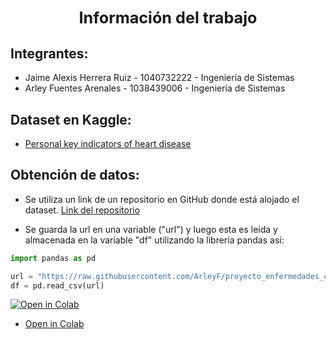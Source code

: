 ## <center><big> Información del trabajo</big></center>

## Integrantes:
- Jaime Alexis Herrera Ruiz - 1040732222 - Ingeniería de Sistemas
- Arley Fuentes Arenales - 1038439006 - Ingeniería de Sistemas

## Dataset en Kaggle:
- [Personal key indicators of heart disease](https://www.kaggle.com/datasets/kamilpytlak/personal-key-indicators-of-heart-disease)

## Obtención de datos:
- Se utiliza un link de un repositorio en GitHub donde está alojado el dataset. [Link del repositorio](https://github.com/ArleyF/proyecto_enfermedades_cardiacas)

- Se guarda la url en una variable ("url") y luego esta es leída y almacenada en la variable "df" utilizando la librería pandas así:

~~~python
import pandas as pd

url = "https://raw.githubusercontent.com/ArleyF/proyecto_enfermedades_cardiacas/master/dataset/heart_2020_modified.csv"
df = pd.read_csv(url)
~~~

[![Open in Colab](https://colab.research.google.com/assets/colab-badge.svg)](https://colab.research.google.com/github/ArleyF/proyecto_enfermedades_cardiacas/blob/master/02%20-%20preprocesado.ipynb)

- [Open in Colab](https://colab.research.google.com/github/ArleyF/proyecto_enfermedades_cardiacas/blob/master/02%20-%20preprocesado.ipynb)

